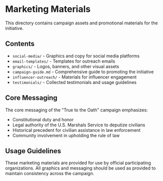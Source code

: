# Marketing Materials

This directory contains campaign assets and promotional materials for the initiative.

## Contents

- `social-media/` - Graphics and copy for social media platforms
- `email-templates/` - Templates for outreach emails
- `graphics/` - Logos, banners, and other visual assets
- `campaign-guide.md` - Comprehensive guide to promoting the initiative
- `influencer-outreach/` - Materials for influencer engagement
- `testimonials/` - Collected testimonials and usage guidelines

## Core Messaging

The core messaging of the "True to the Oath" campaign emphasizes:
- Constitutional duty and honor
- Legal authority of the U.S. Marshals Service to deputize civilians
- Historical precedent for civilian assistance in law enforcement
- Community involvement in upholding the rule of law

## Usage Guidelines

These marketing materials are provided for use by official participating organizations. All graphics and messaging should be used as provided to maintain consistency across the campaign.
